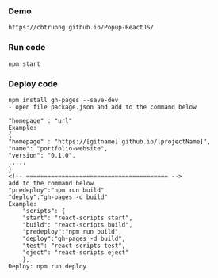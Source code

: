 ### Demo
    https://cbtruong.github.io/Popup-ReactJS/
### Run code 
    npm start
### Deploy code
    npm install gh-pages --save-dev
    - open file package.json and add to the command below

    "homepage" : "url"
    Example:
    {
    "homepage" : "https://[gitname].github.io/[projectName]",
    "name": "portfolio-website",
    "version": "0.1.0",
    .....
    }
    <!-- ======================================== -->
    add to the command below
    "predeploy":"npm run build"
    "deploy":"gh-pages -d build"
    Example:
        "scripts": {
        "start": "react-scripts start",
        "build": "react-scripts build",
        "predeploy":"npm run build",
        "deploy":"gh-pages -d build",
        "test": "react-scripts test",
        "eject": "react-scripts eject"
        },
    Deploy: npm run deploy
